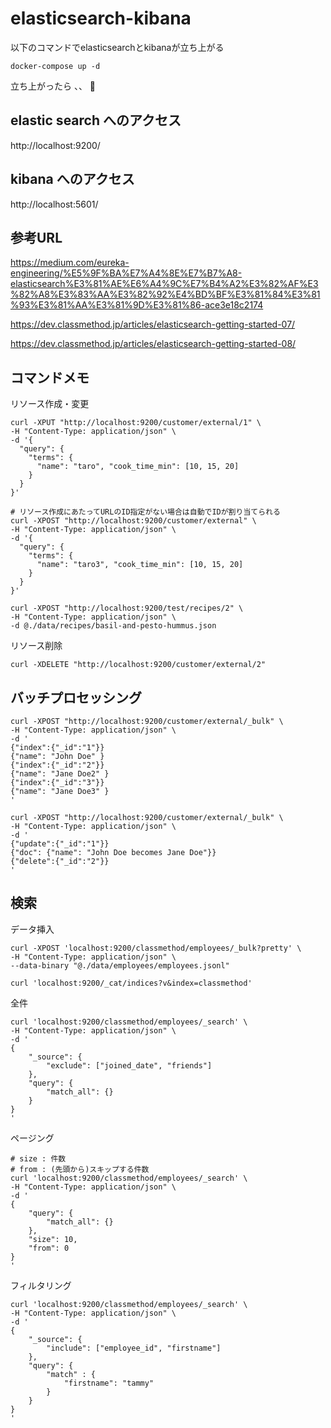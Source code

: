 # elasticsearch-kibana

以下のコマンドでelasticsearchとkibanaが立ち上がる
```
docker-compose up -d
```

立ち上がったら 、、 

## elastic search へのアクセス
http://localhost:9200/   

## kibana へのアクセス
http://localhost:5601/

## 参考URL

https://medium.com/eureka-engineering/%E5%9F%BA%E7%A4%8E%E7%B7%A8-elasticsearch%E3%81%AE%E6%A4%9C%E7%B4%A2%E3%82%AF%E3%82%A8%E3%83%AA%E3%82%92%E4%BD%BF%E3%81%84%E3%81%93%E3%81%AA%E3%81%9D%E3%81%86-ace3e18c2174

https://dev.classmethod.jp/articles/elasticsearch-getting-started-07/

https://dev.classmethod.jp/articles/elasticsearch-getting-started-08/

## コマンドメモ

リソース作成・変更
```
curl -XPUT "http://localhost:9200/customer/external/1" \
-H "Content-Type: application/json" \
-d '{
  "query": {
    "terms": {
      "name": "taro", "cook_time_min": [10, 15, 20]
    }
  }
}'
```

```
# リソース作成にあたってURLのID指定がない場合は自動でIDが割り当てられる
curl -XPOST "http://localhost:9200/customer/external" \
-H "Content-Type: application/json" \
-d '{
  "query": {
    "terms": {
      "name": "taro3", "cook_time_min": [10, 15, 20]
    }
  }
}'
```

```
curl -XPOST "http://localhost:9200/test/recipes/2" \
-H "Content-Type: application/json" \
-d @./data/recipes/basil-and-pesto-hummus.json
```

リソース削除

```
curl -XDELETE "http://localhost:9200/customer/external/2"
```

## バッチプロセッシング

```
curl -XPOST "http://localhost:9200/customer/external/_bulk" \
-H "Content-Type: application/json" \
-d '
{"index":{"_id":"1"}}
{"name": "John Doe" }
{"index":{"_id":"2"}}
{"name": "Jane Doe2" }
{"index":{"_id":"3"}}
{"name": "Jane Doe3" }
'
```

```
curl -XPOST "http://localhost:9200/customer/external/_bulk" \
-H "Content-Type: application/json" \
-d '
{"update":{"_id":"1"}}
{"doc": {"name": "John Doe becomes Jane Doe"}}
{"delete":{"_id":"2"}}
'
```

## 検索 

データ挿入

```
curl -XPOST 'localhost:9200/classmethod/employees/_bulk?pretty' \
-H "Content-Type: application/json" \
--data-binary "@./data/employees/employees.jsonl"

curl 'localhost:9200/_cat/indices?v&index=classmethod'
```

全件
```
curl 'localhost:9200/classmethod/employees/_search' \
-H "Content-Type: application/json" \
-d '
{
    "_source": {
        "exclude": ["joined_date", "friends"]
    },
    "query": {
        "match_all": {}
    }
}
'
```

ページング
```
# size : 件数
# from : (先頭から)スキップする件数
curl 'localhost:9200/classmethod/employees/_search' \
-H "Content-Type: application/json" \
-d '
{
    "query": {
        "match_all": {}
    },
    "size": 10,
    "from": 0
}
'
```

フィルタリング

```
curl 'localhost:9200/classmethod/employees/_search' \
-H "Content-Type: application/json" \
-d '
{
    "_source": {
        "include": ["employee_id", "firstname"]
    },
    "query": {
        "match" : {
            "firstname": "tammy"
        }
    }
}
'
```